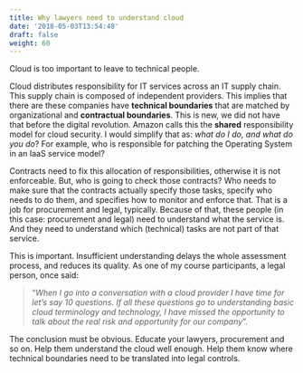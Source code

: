 ```yaml
---
title: Why lawyers need to understand cloud
date: '2018-05-03T13:54:48'
draft: false
weight: 60
---
```


Cloud is too important to leave to technical people.

Cloud distributes responsibility for IT services across an IT supply chain. This supply chain is composed of independent providers. This implies that there are these companies have **technical boundaries** that are matched by organizational and **contractual boundaries**. This is new, we did not have that before the digital revolution.
Amazon calls this the **shared** responsibility model for cloud security.
I would simplify that as:  _what do I do, and what do you do_? For example, who is responsible for patching the Operating System in an IaaS service model?

Contracts need to fix this allocation of responsibilities, otherwise it is not enforceable. But, who is going to check those contracts? Who needs to make sure that the contracts actually specify those tasks, specify who needs to do them, and specifies how to monitor and enforce that. That is a job for procurement and legal, typically.
Because of that, these people (in this case: procurement and legal) need to understand what the service is. And they need to understand which (technical) tasks are not part of that service.

This is important. Insufficient understanding delays the whole assessment process, and reduces its quality. As one of my course participants, a legal person, once said:

> “_When I go into a conversation with a cloud provider I have time for let’s say 10 questions. If all these questions go to understanding basic cloud terminology and technology, I have missed the opportunity to talk about the real risk and opportunity for our company_”.

The conclusion must be obvious. Educate your lawyers, procurement and so on. Help them understand the cloud well enough. Help them know where technical boundaries need to be translated into legal controls.
